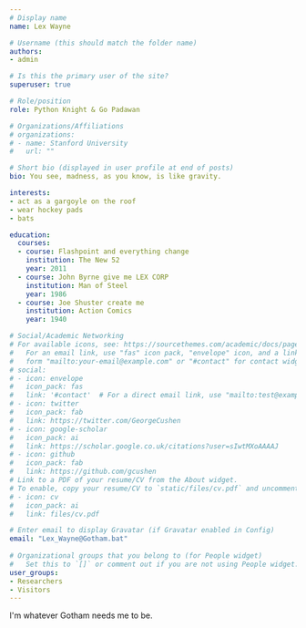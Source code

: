 ```yaml
---
# Display name
name: Lex Wayne

# Username (this should match the folder name)
authors:
- admin

# Is this the primary user of the site?
superuser: true

# Role/position
role: Python Knight & Go Padawan

# Organizations/Affiliations
# organizations:
# - name: Stanford University
#   url: ""

# Short bio (displayed in user profile at end of posts)
bio: You see, madness, as you know, is like gravity. 

interests:
- act as a gargoyle on the roof
- wear hockey pads
- bats

education:
  courses:
  - course: Flashpoint and everything change
    institution: The New 52
    year: 2011
  - course: John Byrne give me LEX CORP
    institution: Man of Steel
    year: 1986
  - course: Joe Shuster create me
    institution: Action Comics
    year: 1940

# Social/Academic Networking
# For available icons, see: https://sourcethemes.com/academic/docs/page-builder/#icons
#   For an email link, use "fas" icon pack, "envelope" icon, and a link in the
#   form "mailto:your-email@example.com" or "#contact" for contact widget.
# social:
# - icon: envelope
#   icon_pack: fas
#   link: '#contact'  # For a direct email link, use "mailto:test@example.org".
# - icon: twitter
#   icon_pack: fab
#   link: https://twitter.com/GeorgeCushen
# - icon: google-scholar
#   icon_pack: ai
#   link: https://scholar.google.co.uk/citations?user=sIwtMXoAAAAJ
# - icon: github
#   icon_pack: fab
#   link: https://github.com/gcushen
# Link to a PDF of your resume/CV from the About widget.
# To enable, copy your resume/CV to `static/files/cv.pdf` and uncomment the lines below.
# - icon: cv
#   icon_pack: ai
#   link: files/cv.pdf

# Enter email to display Gravatar (if Gravatar enabled in Config)
email: "Lex_Wayne@Gotham.bat"
  
# Organizational groups that you belong to (for People widget)
#   Set this to `[]` or comment out if you are not using People widget.
user_groups:
- Researchers
- Visitors
---
```


I'm whatever Gotham needs me to be.
